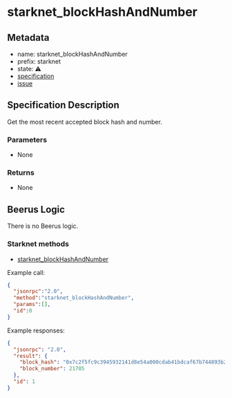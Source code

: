 # starknet_blockHashAndNumber

## Metadata

- name: starknet_blockHashAndNumber
- prefix: starknet
- state: ⚠️
- [specification]()
- [issue]()

## Specification Description

Get the most recent accepted block hash and number.

### Parameters

- None

### Returns

- None

## Beerus Logic

There is no Beerus logic.

### Starknet methods

- [starknet_blockHashAndNumber](https://github.com/starkware-libs/starknet-specs/blob/e0b76ed0d8d8eba405e182371f9edac8b2bcbc5a/api/starknet_api_openrpc.json#L513)

Example call:

```json
{
  "jsonrpc":"2.0",
  "method":"starknet_blockHashAndNumber",
  "params":[],
  "id":0
}
```

Example responses:

```json
{
  "jsonrpc": "2.0",
  "result": {
    "block_hash": "0x7c2f5fc9c3945932141d8e54a000cdab41bdcaf67b744893b2482db4ca496db",
    "block_number": 21705
  },
  "id": 1
}
```